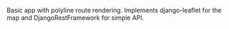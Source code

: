 Basic app with polyline route rendering.
Implements django-leaflet for the map and DjangoRestFramework for simple API.
